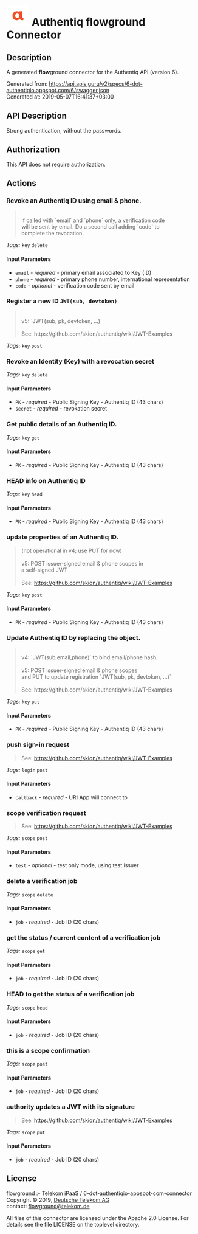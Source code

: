 # ![LOGO](logo.png) Authentiq **flow**ground Connector

## Description

A generated **flow**ground connector for the Authentiq API (version 6).

Generated from: https://api.apis.guru/v2/specs/6-dot-authentiqio.appspot.com/6/swagger.json<br/>
Generated at: 2019-05-07T16:41:37+03:00

## API Description

Strong authentication, without the passwords.

## Authorization

This API does not require authorization.

## Actions

### Revoke an Authentiq ID using email & phone.<br/>
> <br/>
> If called with `email` and `phone` only, a verification code <br/>
> will be sent by email. Do a second call adding `code` to <br/>
> complete the revocation.

*Tags:* `key` `delete`

#### Input Parameters
* `email` - _required_ - primary email associated to Key (ID)
* `phone` - _required_ - primary phone number, international representation
* `code` - _optional_ - verification code sent by email

### Register a new ID `JWT(sub, devtoken)`<br/>
> <br/>
> v5: `JWT(sub, pk, devtoken, ...)`<br/>
> <br/>
> See: https://github.com/skion/authentiq/wiki/JWT-Examples

*Tags:* `key` `post`

### Revoke an Identity (Key) with a revocation secret

*Tags:* `key` `delete`

#### Input Parameters
* `PK` - _required_ - Public Signing Key - Authentiq ID (43 chars)
* `secret` - _required_ - revokation secret

### Get public details of an Authentiq ID.

*Tags:* `key` `get`

#### Input Parameters
* `PK` - _required_ - Public Signing Key - Authentiq ID (43 chars)

### HEAD info on Authentiq ID

*Tags:* `key` `head`

#### Input Parameters
* `PK` - _required_ - Public Signing Key - Authentiq ID (43 chars)

### update properties of an Authentiq ID.<br/>
> (not operational in v4; use PUT for now)<br/>
> <br/>
> v5: POST issuer-signed email & phone scopes in<br/>
> a self-signed JWT<br/>
> <br/>
> See: https://github.com/skion/authentiq/wiki/JWT-Examples

*Tags:* `key` `post`

#### Input Parameters
* `PK` - _required_ - Public Signing Key - Authentiq ID (43 chars)

### Update Authentiq ID by replacing the object.<br/>
> <br/>
> v4: `JWT(sub,email,phone)` to bind email/phone hash; <br/>
> <br/>
> v5: POST issuer-signed email & phone scopes<br/>
> and PUT to update registration `JWT(sub, pk, devtoken, ...)`<br/>
> <br/>
> See: https://github.com/skion/authentiq/wiki/JWT-Examples

*Tags:* `key` `put`

#### Input Parameters
* `PK` - _required_ - Public Signing Key - Authentiq ID (43 chars)

### push sign-in request<br/>
> See: https://github.com/skion/authentiq/wiki/JWT-Examples

*Tags:* `login` `post`

#### Input Parameters
* `callback` - _required_ - URI App will connect to

### scope verification request<br/>
> See: https://github.com/skion/authentiq/wiki/JWT-Examples

*Tags:* `scope` `post`

#### Input Parameters
* `test` - _optional_ - test only mode, using test issuer

### delete a verification job

*Tags:* `scope` `delete`

#### Input Parameters
* `job` - _required_ - Job ID (20 chars)

### get the status / current content of a verification job

*Tags:* `scope` `get`

#### Input Parameters
* `job` - _required_ - Job ID (20 chars)

### HEAD to get the status of a verification job

*Tags:* `scope` `head`

#### Input Parameters
* `job` - _required_ - Job ID (20 chars)

### this is a scope confirmation

*Tags:* `scope` `post`

#### Input Parameters
* `job` - _required_ - Job ID (20 chars)

### authority updates a JWT with its signature<br/>
> See: https://github.com/skion/authentiq/wiki/JWT-Examples

*Tags:* `scope` `put`

#### Input Parameters
* `job` - _required_ - Job ID (20 chars)

## License

flowground :- Telekom iPaaS / 6-dot-authentiqio-appspot-com-connector<br/>
Copyright © 2019, [Deutsche Telekom AG](https://www.telekom.de)<br/>
contact: flowground@telekom.de

All files of this connector are licensed under the Apache 2.0 License. For details
see the file LICENSE on the toplevel directory.
